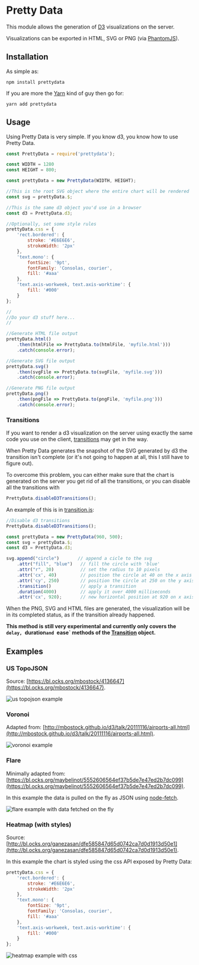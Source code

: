 # Pretty Data

This module allows the generation of [D3](https://d3js.org) visualizations on the server.

Visualizations can be exported in HTML, SVG or PNG (via [PhantomJS](http://phantomjs.org/)).

## Installation

As simple as:

`npm install prettydata`

If you are more the [Yarn](https://yarnpkg.com) kind of guy then go for:

`yarn add prettydata`

## Usage

Using Pretty Data is very simple. If you know d3, you know how to use Pretty Data.

```javascript
const PrettyData = require('prettydata');

const WIDTH = 1280
const HEIGHT = 800;

const prettyData = new PrettyData(WIDTH, HEIGHT);

//This is the root SVG object where the entire chart will be rendered
const svg = prettyData.$;

//This is the same d3 object you'd use in a browser
const d3 = PrettyData.d3;

//Optionally, set some style rules
prettyData.css = {
    'rect.bordered': {
        stroke: '#E6E6E6',
        strokeWidth: '2px'
    },
    'text.mono': {
        fontSize: '9pt',
        fontFamily: 'Consolas, courier',
        fill: '#aaa'
    },
    'text.axis-workweek, text.axis-worktime': {
        fill: '#000'
    }
};

//
//Do your d3 stuff here...
//

//Generate HTML file output
prettyData.html()
    .then(htmlFile => PrettyData.to(htmlFile, 'myfile.html')))
    .catch(console.error);

//Generate SVG file output
prettyData.svg()
    .then(svgFile => PrettyData.to(svgFile, 'myfile.svg')))
    .catch(console.error);

//Generate PNG file output
prettyData.png()
    .then(pngFile => PrettyData.to(pngFile, 'myfile.png')))
    .catch(console.error);
```

### Transitions

If you want to render a d3 visualization on the server using exactly the same code you use on the client, [transitions](https://github.com/d3/d3-transition) may get in the way.

When Pretty Data generates the snapshot of the SVG generated by d3 the transition isn't complete (or it's not going to happen at all, this I still have to figure out).

To overcome this problem, you can either make sure that the chart is generated on the server you get rid of all the transitions, or you can disable all the transitions with

```javascript
PrettyData.disableD3Transitions();
```

An example of this is in [transition.js](https://github.com/mmarcon/pretty-data/blob/master/examples/transition.js):

```javascript
//Disable d3 transitions
PrettyData.disableD3Transitions();

const prettyData = new PrettyData(960, 500);
const svg = prettyData.$;
const d3 = PrettyData.d3;

svg.append("circle")       // append a cicle to the svg
    .attr("fill", "blue")   // fill the circle with 'blue'
    .attr("r", 20)          // set the radius to 10 pixels
    .attr('cx', 40)         // position the circle at 40 on the x axis
    .attr('cy', 250)        // position the circle at 250 on the y axis
    .transition()           // apply a transition
    .duration(4000)         // apply it over 4000 milliseconds
    .attr('cx', 920);       // new horizontal position at 920 on x axis
```

When the PNG, SVG and HTML files are generated, the visualization will be in its completed status, as if the transition already happened.

**This method is still very experimental and currently only covers the `delay, `duration` and  `ease` methods of the [Transition](https://github.com/d3/d3-transition/blob/master/src/transition/index.js) object.**

## Examples

### US TopoJSON

Source: [https://bl.ocks.org/mbostock/4136647](https://bl.ocks.org/mbostock/4136647).

![us topojson example](https://raw.githubusercontent.com/mmarcon/pretty-data/master/examples/out/map-us.png)

### Voronoi

Adapted from: [http://mbostock.github.io/d3/talk/20111116/airports-all.html](http://mbostock.github.io/d3/talk/20111116/airports-all.html).

![voronoi example](https://raw.githubusercontent.com/mmarcon/pretty-data/master/examples/out/voronoi.png)

### Flare

Minimally adapted from: [https://bl.ocks.org/maybelinot/5552606564ef37b5de7e47ed2b7dc099](https://bl.ocks.org/maybelinot/5552606564ef37b5de7e47ed2b7dc099).

In this example the data is pulled on the fly as JSON using [node-fetch](https://github.com/bitinn/node-fetch).

![flare example with data fetched on the fly](https://raw.githubusercontent.com/mmarcon/pretty-data/master/examples/out/flare.png)

### Heatmap (with styles)

Source: [http://bl.ocks.org/ganezasan/dfe585847d65d0742ca7d0d1913d50e1](http://bl.ocks.org/ganezasan/dfe585847d65d0742ca7d0d1913d50e1).

In this example the chart is styled using the css API exposed by Pretty Data:

```javascript
prettyData.css = {
    'rect.bordered': {
        stroke: '#E6E6E6',
        strokeWidth: '2px'
    },
    'text.mono': {
        fontSize: '9pt',
        fontFamily: 'Consolas, courier',
        fill: '#aaa'
    },
    'text.axis-workweek, text.axis-worktime': {
        fill: '#000'
    }
};
```

![heatmap example with css](https://raw.githubusercontent.com/mmarcon/pretty-data/master/examples/out/heatmap.png)